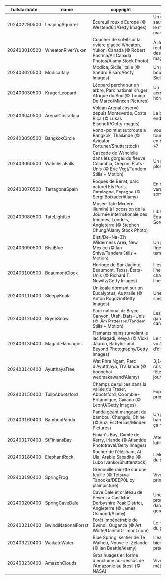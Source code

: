 |fullstartdate|name|copyright|title|image|
|--|--|--|--|--|
202402290500|LeapingSquirrel|Écureuil roux d'Europe (© Westend61/Getty Images)|Un dernier saut avant le mois de mars!|![](/fr-CA/2024/03/202402290500LeapingSquirrel.jpg)|
202403010500|WheatonRiverYukon|Coucher de soleil sur la rivière glacée Wheaton, Yukon, Canada (© Robert Postma/All Canada Photos/Alamy Stock Photo)|À la recherche des lueurs magiques|![](/fr-CA/2024/03/202403010500WheatonRiverYukon.jpg)|
202403020500|ModicaItaly|Modica, Sicile, Italie (© Sandro Bisaro/Getty Images)|Un petit bout de Sicile|![](/fr-CA/2024/03/202403020500ModicaItaly.jpg)|
202403030500|KrugerLeopard|Léopard perché sur un arbre, Parc national Kruger, Afrique du Sud (© Tonino De Marco/Minden Pictures)|Un acrobate hors pair|![](/fr-CA/2024/03/202403030500KrugerLeopard.jpg)|
202403040500|ArenalCostaRica|Volcan Arenal observé depuis Monteverde, Costa Rica (© Lukas Bischoff/Getty Images)|La belle endormie|![](/fr-CA/2024/03/202403040500ArenalCostaRica.jpg)|
202403050500|BangkokCircle|Rond-point et autoroute à Bangkok, Thaïlande (© Avigator Fortuner/Shutterstock)|Vous tournez « en boucle »?|![](/fr-CA/2024/03/202403050500BangkokCircle.jpg)|
202403060500|WahclellaFalls|Cascade de Wahclella dans les gorges du fleuve Columbia, Oregon, États-Unis (© Eric Vogt/Tandem Stills + Motion)|Un petit plongeon?|![](/fr-CA/2024/03/202403060500WahclellaFalls.jpg)|
202403070500|TarragonaSpain|Roques de Benet, parc naturel Els Ports, Catalogne, Espagne (© Sergi Boixader/Alamy)|En route vers les sommets!|![](/fr-CA/2024/03/202403070500TarragonaSpain.jpg)|
202403080500|TateLightUp|Musée Tate Modern illuminé à l'occasion de la Journée internationale des femmes, Londres, Angleterre (© Stephen Chung/Alamy Stock Photo)|Liberté, Égalité, Sororité|![](/fr-CA/2024/03/202403080500TateLightUp.jpg)|
202403090500|BistiBlue|Bisti/De-Na-Zin Wilderness Area, New Mexico (© Ian Shive/Tandem Stills + Motion)|Un paysage figé par le temps|![](/fr-CA/2024/03/202403090500BistiBlue.jpg)|
202403100500|BeaumontClock|Horloge de San Jacinto, Beaumont, Texas, États-Unis (© Richard T. Nowitz/Getty Images)|Il est l’heure… de changer l’heure!|![](/fr-CA/2024/03/202403100500BeaumontClock.jpg)|
202403110400|SleepyKoala|Un koala dormant sur un Eucalyptus, Australie (© Anton Rogozin/Getty Images)|Une petite sieste?|![](/fr-CA/2024/03/202403110400SleepyKoala.jpg)|
202403120400|BryceSnow|Parc national de Bryce Canyon, Utah, États-Unis (© Jim Patterson/Tandem Stills + Motion)|Les gardiens du canyon|![](/fr-CA/2024/03/202403120400BryceSnow.jpg)|
202403130400|MagadiFlamingos|Flamants nains survolant le lac Magadi, Kenya (© Vicki Jauron, Babylon and Beyond Photography/Getty Images)|Le monde vu à vol d’oiseau|![](/fr-CA/2024/03/202403130400MagadiFlamingos.jpg)|
202403140400|AyutthayaTree|Wat Phra Ngam, Parc d'Ayutthaya, Thaïlande (© boonchai wedmakawand/Alamy)|3,14 raisons de fêter cette journée!|![](/fr-CA/2024/03/202403140400AyutthayaTree.jpg)|
202403150400|TulipAbbotsford|Champs de tulipes dans la vallée du Fraser, Abbotsford, Colombie-Britannique, Canada (© LeonU/Getty Images)|Explosion printannière|![](/fr-CA/2024/03/202403150400TulipAbbotsford.jpg)|
202403160400|BambooPanda|Panda géant mangeant du bambou, Chengdu, Chine (© Suzi Eszterhas/Minden Pictures)|Un petit bambou et ça repart!|![](/fr-CA/2024/03/202403160400BambooPanda.jpg)|
202403170400|StFiniansBay|Finian's Bay, Comté de Kerry, Irlande (© Atlantide Phototravel/Getty Images)|Attention au lutin!|![](/fr-CA/2024/03/202403170400StFiniansBay.jpg)|
202403180400|ElephantRock|Rocher de l'éléphant, Al-Ula, Arabie Saoudite (© Lubo Ivanko/Shutterstock)|L’éléphant du désert|![](/fr-CA/2024/03/202403180400ElephantRock.jpg)|
202403190400|SpringFrog|Grenouille rainette sur une feuille (© Tetsuya Tanooka/DEEPOL by plainpicture)|Vive le printemps!|![](/fr-CA/2024/03/202403190400SpringFrog.jpg)|
202403200400|SpringCaveDale|Cave Dale et château de Peveril à Castleton, Derbyshire Peak District, Angleterre (© James Osmond/Alamy)|Une promenade dans les gorges|![](/fr-CA/2024/03/202403200400SpringCaveDale.jpg)|
202403210400|BwindiNationalForest|Forêt Impénétrable de Bwindi, Ouganda (© Art Wolfe/DanitaDelimont.com)|Le refuge du gorille|![](/fr-CA/2024/03/202403210400BwindiNationalForest.jpg)|
202403220400|WaikatoWater|Blue Spring, sentier de Te Waihou, Nouvelle-Zélande (© Ian Beattie/Alamy)|L'eau, un bien rare et précieux|![](/fr-CA/2024/03/202403220400WaikatoWater.jpg)|
202403230400|AmazonClouds|Gros nuages en forme d'enclume au-dessus de l'Amazonie au Brésil (© NASA)|Vive la météo!|![](/fr-CA/2024/03/202403230400AmazonClouds.jpg)|
